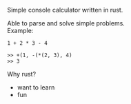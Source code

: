 Simple console calculator written in rust.

Able to parse and solve simple problems. <br>
Example:
```
1 + 2 * 3 - 4

>> +(1, -(*(2, 3), 4)
>> 3
```

Why rust?
- want to learn
- fun
